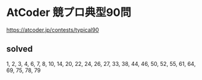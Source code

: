 # AtCoder 競プロ典型90問

https://atcoder.jp/contests/typical90

## solved
1, 2, 3, 4, 6, 7, 8, 10, 14, 20, 22, 24, 26, 27, 33, 38, 44, 46, 50, 52, 55, 61, 64, 69, 75, 78, 79
